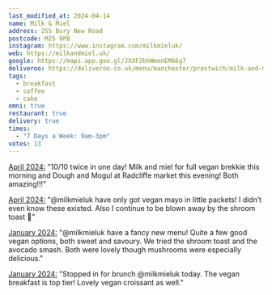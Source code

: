 ```yaml
---
last_modified_at: 2024-04-14
name: Milk & Miel
address: 255 Bury New Road
postcode: M25 9PB
instagram: https://www.instagram.com/milkmieluk/
web: https://milkandmiel.uk/
google: https://maps.app.goo.gl/JXXF2bhWmenEM66g7
deliveroo: https://deliveroo.co.uk/menu/manchester/prestwich/milk-and-miel
tags:
  - breakfast
  - coffee
  - cake
omni: true
restaurant: true
delivery: true
times:
  - "7 Days a Week: 9am-3pm"
votes: 13
---
```


[April 2024:](https://www.facebook.com/groups/veganprestwich/posts/2146156085761796) "10/10 twice in one day! Milk and miel for full vegan brekkie this morning and Dough and Mogul at Radcliffe market this evening! Both amazing!!!"

[April 2024:](https://www.instagram.com/p/C5nyUeUtBpB/) "@milkmieluk have only got vegan mayo in little packets! I didn’t even know these existed. Also I continue to be blown away by the shroom toast 💚"

[January 2024:](https://www.instagram.com/p/C2kTUBntQtG/) "@milkmieluk have a fancy new menu! Quite a few good vegan options, both sweet and savoury. We tried the shroom toast and the avocado smash. Both were lovely though mushrooms were especially delicious."

[January 2024:](https://www.instagram.com/p/C2SQne4tnHi/) "Stopped in for brunch @milkmieluk today. The vegan breakfast is top tier! Lovely vegan croissant as well."
